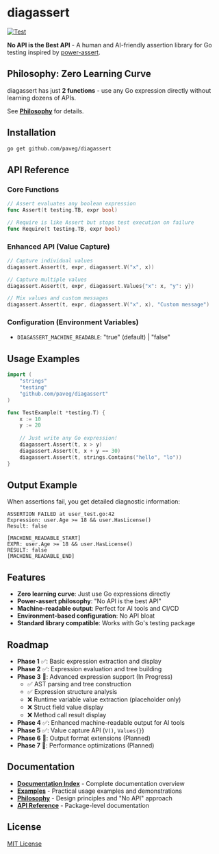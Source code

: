 # diagassert

[![Test](https://github.com/paveg/diagassert/actions/workflows/test.yml/badge.svg)](https://github.com/paveg/diagassert/actions/workflows/test.yml)

**No API is the Best API** - A human and AI-friendly assertion library for Go
testing inspired by [power-assert](https://github.com/power-assert-js/power-assert).

## Philosophy: Zero Learning Curve

diagassert has just **2 functions** - use any Go expression directly without
learning dozens of APIs.

See **[Philosophy](./docs/philosophy.md)** for details.

## Installation

```bash
go get github.com/paveg/diagassert
```

## API Reference

### Core Functions

```go
// Assert evaluates any boolean expression
func Assert(t testing.TB, expr bool)

// Require is like Assert but stops test execution on failure
func Require(t testing.TB, expr bool)
```

### Enhanced API (Value Capture)

```go
// Capture individual values
diagassert.Assert(t, expr, diagassert.V("x", x))

// Capture multiple values
diagassert.Assert(t, expr, diagassert.Values{"x": x, "y": y})

// Mix values and custom messages
diagassert.Assert(t, expr, diagassert.V("x", x), "Custom message")
```

### Configuration (Environment Variables)

- `DIAGASSERT_MACHINE_READABLE`: "true" (default) | "false"

## Usage Examples

```go
import (
    "strings"
    "testing"
    "github.com/paveg/diagassert"
)

func TestExample(t *testing.T) {
    x := 10
    y := 20
    
    // Just write any Go expression!
    diagassert.Assert(t, x > y)
    diagassert.Assert(t, x + y == 30)
    diagassert.Assert(t, strings.Contains("hello", "lo"))
}
```

## Output Example

When assertions fail, you get detailed diagnostic information:

```text
ASSERTION FAILED at user_test.go:42
Expression: user.Age >= 18 && user.HasLicense()
Result: false

[MACHINE_READABLE_START]
EXPR: user.Age >= 18 && user.HasLicense()
RESULT: false
[MACHINE_READABLE_END]
```

## Features

- **Zero learning curve**: Just use Go expressions directly
- **Power-assert philosophy**: "No API is the best API"
- **Machine-readable output**: Perfect for AI tools and CI/CD
- **Environment-based configuration**: No API bloat
- **Standard library compatible**: Works with Go's testing package

## Roadmap

- **Phase 1** ✅: Basic expression extraction and display
- **Phase 2** ✅: Expression evaluation and tree building
- **Phase 3** 🔄: Advanced expression support (In Progress)
  - ✅ AST parsing and tree construction
  - ✅ Expression structure analysis  
  - ❌ Runtime variable value extraction (placeholder only)
  - ❌ Struct field value display
  - ❌ Method call result display
- **Phase 4** ✅: Enhanced machine-readable output for AI tools
- **Phase 5** ✅: Value capture API (`V()`, `Values{}`)
- **Phase 6** 🔄: Output format extensions (Planned)
- **Phase 7** 🔄: Performance optimizations (Planned)

## Documentation

- **[Documentation Index](./docs/)** - Complete documentation overview
- **[Examples](./examples/)** - Practical usage examples and demonstrations
- **[Philosophy](./docs/philosophy.md)** - Design principles and "No API"
  approach
- **[API Reference](./doc.go)** - Package-level documentation

## License

[MIT License](./LICENSE)
